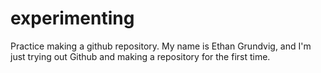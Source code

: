 # experimenting
Practice making a github repository.
My name is Ethan Grundvig, and I'm just trying out Github and making a repository for the first time.
